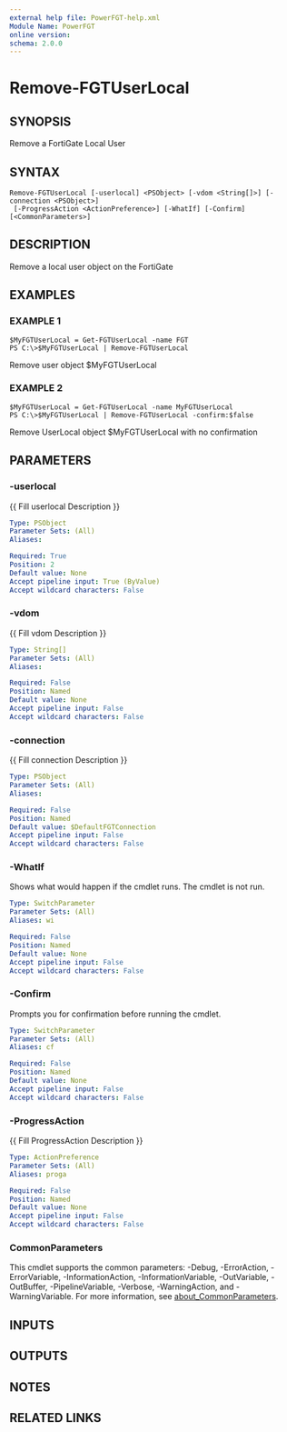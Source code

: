 ```yaml
---
external help file: PowerFGT-help.xml
Module Name: PowerFGT
online version:
schema: 2.0.0
---
```


# Remove-FGTUserLocal

## SYNOPSIS
Remove a FortiGate Local User

## SYNTAX

```
Remove-FGTUserLocal [-userlocal] <PSObject> [-vdom <String[]>] [-connection <PSObject>]
 [-ProgressAction <ActionPreference>] [-WhatIf] [-Confirm] [<CommonParameters>]
```

## DESCRIPTION
Remove a local user object on the FortiGate

## EXAMPLES

### EXAMPLE 1
```
$MyFGTUserLocal = Get-FGTUserLocal -name FGT
PS C:\>$MyFGTUserLocal | Remove-FGTUserLocal
```

Remove user object $MyFGTUserLocal

### EXAMPLE 2
```
$MyFGTUserLocal = Get-FGTUserLocal -name MyFGTUserLocal
PS C:\>$MyFGTUserLocal | Remove-FGTUserLocal -confirm:$false
```

Remove UserLocal object $MyFGTUserLocal with no confirmation

## PARAMETERS

### -userlocal
{{ Fill userlocal Description }}

```yaml
Type: PSObject
Parameter Sets: (All)
Aliases:

Required: True
Position: 2
Default value: None
Accept pipeline input: True (ByValue)
Accept wildcard characters: False
```

### -vdom
{{ Fill vdom Description }}

```yaml
Type: String[]
Parameter Sets: (All)
Aliases:

Required: False
Position: Named
Default value: None
Accept pipeline input: False
Accept wildcard characters: False
```

### -connection
{{ Fill connection Description }}

```yaml
Type: PSObject
Parameter Sets: (All)
Aliases:

Required: False
Position: Named
Default value: $DefaultFGTConnection
Accept pipeline input: False
Accept wildcard characters: False
```

### -WhatIf
Shows what would happen if the cmdlet runs.
The cmdlet is not run.

```yaml
Type: SwitchParameter
Parameter Sets: (All)
Aliases: wi

Required: False
Position: Named
Default value: None
Accept pipeline input: False
Accept wildcard characters: False
```

### -Confirm
Prompts you for confirmation before running the cmdlet.

```yaml
Type: SwitchParameter
Parameter Sets: (All)
Aliases: cf

Required: False
Position: Named
Default value: None
Accept pipeline input: False
Accept wildcard characters: False
```

### -ProgressAction
{{ Fill ProgressAction Description }}

```yaml
Type: ActionPreference
Parameter Sets: (All)
Aliases: proga

Required: False
Position: Named
Default value: None
Accept pipeline input: False
Accept wildcard characters: False
```

### CommonParameters
This cmdlet supports the common parameters: -Debug, -ErrorAction, -ErrorVariable, -InformationAction, -InformationVariable, -OutVariable, -OutBuffer, -PipelineVariable, -Verbose, -WarningAction, and -WarningVariable. For more information, see [about_CommonParameters](http://go.microsoft.com/fwlink/?LinkID=113216).

## INPUTS

## OUTPUTS

## NOTES

## RELATED LINKS
